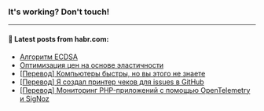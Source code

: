 ### It's working? Don't touch!

---
<!--
#### 🛠️ Technical stack:

![C++](https://img.shields.io/badge/C++-informational?logo=c%2B%2B&style=flat&logoColor=white&color=9C033A)
![Java](https://img.shields.io/badge/Java-informational?logo=java&style=flat&logoColor=white&color=007396)
![Kotlin](https://img.shields.io/badge/Kotlin-informational?logo=Kotlin&style=flat&logoColor=white&color=0095D5)
![JS](https://img.shields.io/badge/JS-informational?logo=javaScript&style=flat&logoColor=black&color=F7Df1E) <br>
![HTML5](https://img.shields.io/badge/HTML5-informational?logo=html5&style=flat&logoColor=white&color=E34F26)
![CSS3](https://img.shields.io/badge/CSS3-informational?logo=css3&style=flat&logoColor=white&color=157286)
![Sass](https://img.shields.io/badge/Saas-informational?logo=sass&style=flat&logoColor=white&color=hotpink)
![PHP](https://img.shields.io/badge/PHP-informational?logo=php&style=flat&logoColor=white&color=777BB4) <br>
![WebPAck](https://img.shields.io/badge/WebPack-informational?logo=webPack&style=flat&logoColor=white&color=FF6F00)
![Bootstrap](https://img.shields.io/badge/Bootstrap-informational?logo=Bootstrap&style=flat&logoColor=white&color=7952B3)
![MySQL](https://img.shields.io/badge/MySQL-informational?logo=MySQL&style=flat&logoColor=white&color=00f) <br>
![NodeJS](https://img.shields.io/badge/NodeJS-informational?logo=node.js&style=flat&logoColor=white&color=43853D)
![Spring](https://img.shields.io/badge/Spring-informational?logo=Spring&style=flat&logoColor=white&color=0A9EDC)
![Angular](https://img.shields.io/badge/Vue-informational?logo=vue.js&style=flat&logoColor=white&color=red)
![Git](https://img.shields.io/badge/Git-informational?logo=git&style=flat&logoColor=white&color=darkorange)

___
-->

#### 💬 Latest posts from habr.com:

<!-- BLOG-POST-LIST:START -->
- [Алгоритм ECDSA](https://habr.com/ru/post/675918/?utm_source=habrahabr&utm_medium=rss&utm_campaign=675918)
- [Оптимизация цен на основе эластичности](https://habr.com/ru/post/673740/?utm_source=habrahabr&utm_medium=rss&utm_campaign=673740)
- [[Перевод] Компьютеры быстры, но вы этого не знаете](https://habr.com/ru/post/675880/?utm_source=habrahabr&utm_medium=rss&utm_campaign=675880)
- [[Перевод] Я создал принтер чеков для issues в GitHub](https://habr.com/ru/post/675874/?utm_source=habrahabr&utm_medium=rss&utm_campaign=675874)
- [[Перевод] Мониторинг PHP-приложений с помощью OpenTelemetry и SigNoz](https://habr.com/ru/post/675866/?utm_source=habrahabr&utm_medium=rss&utm_campaign=675866)
<!-- BLOG-POST-LIST:END -->

